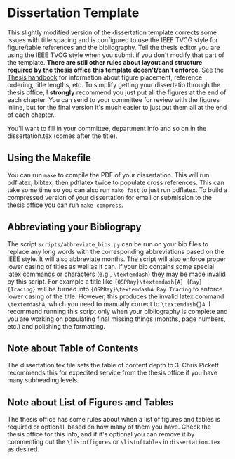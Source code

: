 # Dissertation Template

This slightly modified version of the dissertation template
corrects some issues with title spacing and is configured
to use the IEEE TVCG style for figure/table references and
the bibliography. Tell the thesis editor you are using
the IEEE TVCG style when you submit if you don't modify that
part of the template. **There are still other rules about layout
and structure required by the thesis office this template
doesn't/can't enforce**. See the [Thesis handbook](https://gradschool.utah.edu/thesis/handbook/) for information
about figure placement, reference ordering, title lengths,
etc.
To simplify getting your dissertatio through the thesis office,
I **strongly** recommend you just put all the figures at the end
of each chapter. You can send to your committee for review with the
figures inline, but for the final version it's much easier to just
put them all at the end of each chapter.

You'll want to fill in your committee, department info and
so on in the dissertation.tex (comes after the title).

## Using the Makefile

You can run `make` to compile the PDF of your dissertation.
This will run pdflatex, bibtex, then pdflatex twice to populate
cross references. This can take some time so you can also run
`make fast` to just run pdflatex. To build a compressed version
of your dissertation for email or submission to the thesis
office you can run `make compress`.

## Abbreviating your Bibliograpy

The script `scripts/abbreviate_bibs.py` can be run on your bib files
to replace any long words with the corresponding abbreviations
based on the IEEE style. It will also abbreviate months.
The script will also enforce proper lower casing of titles as
well as it can.
If your bib contains some special latex commands or characters
(e.g., `\textemdash`) they may be made invalid by this script.
For example a title like `{OSPRay}\textemdash{A} {Ray} {Tracing}`
will be turned into `{OSPRay}\textemdashA Ray Tracing` to enforce
lower casing of the title. However, this produces the invalid latex
command `\textemdashA`, which you need to manually correct
to `\textemdash{}A`. I recommend running this script only when your
bibliography is complete and you are working on populating final missing
things (months, page numbers, etc.) and polishing the formatting.

## Note about Table of Contents

The dissertation.tex file sets the table of content depth to 3.
Chris Pickett recommends this for expedited service from the
thesis office if you have many subheading levels.

## Note about List of Figures and Tables

The thesis office has some rules about when a list of figures and
tables is required or optional, based on how many of them you
have. Check the thesis office for this info, and if it's optional
you can remove it by commenting out the `\listoffigures` or
`\listoftables` in `dissertation.tex` as desired.

